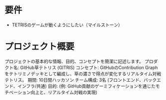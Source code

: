 # 要件
- TETRISのゲームが動くようにしたい（マイルストーン）

# プロジェクト概要
プロジェクトの基本的な情報、目的、コンセプトを簡潔に記述します。
プロダクト名: GitHub草テトリス (GITRIS)
コンセプト: GitHubのContribution Graphをテトリミノデッキとして編成し、草の濃さで得点が変化するリアルタイム対戦テトリス。
期間: 10日間ハッカソン
チーム構成: 3名 (フロントエンド、バックエンド、インフラ/共通)
目的: (例: GitHub貢献のゲーミフィケーションを通じたモチベーション向上と、リアルタイム対戦の実現)
